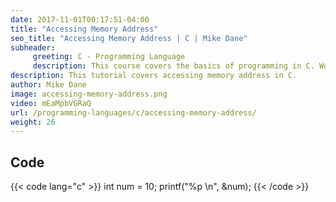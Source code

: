 ```yaml
---
date: 2017-11-01T00:17:51-04:00
title: "Accessing Memory Address"
seo_title: "Accessing Memory Address | C | Mike Dane"
subheader:
     greeting: C - Programming Language
     description: This course covers the basics of programming in C. Work your way through the videos and we'll teach you everything you need to know to start your programming journey!
description: This tutorial covers accessing memory address in C.
author: Mike Dane
image: accessing-memory-address.png
video: mEaMpbVGRaQ
url: /programming-languages/c/accessing-memory-address/
weight: 26
---
```


## Code

{{< code lang="c" >}}
int num = 10;
printf("%p \n", &num);
{{< /code >}}